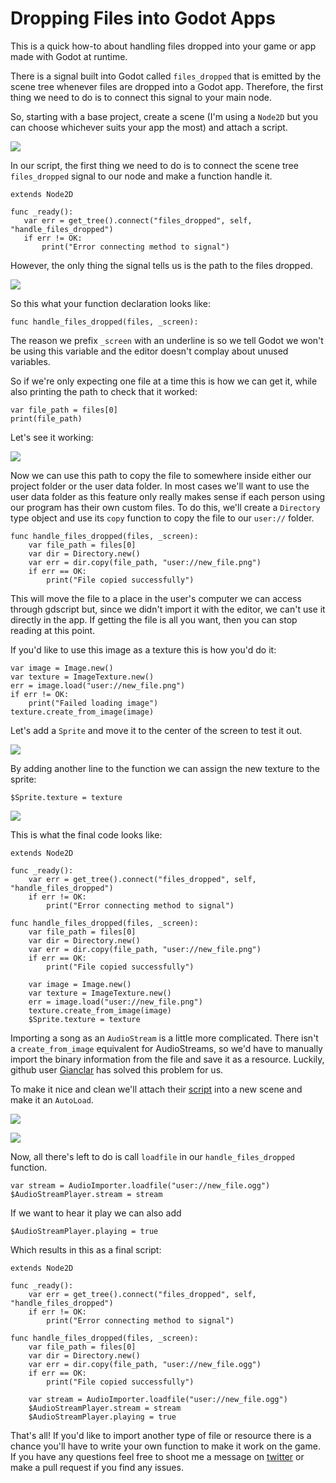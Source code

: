 # Dropping Files into Godot Apps

This is a quick how-to about handling files dropped into your game or app made with Godot at runtime. 

There is a signal built into Godot called `files_dropped` that is emitted by the scene tree whenever files are dropped into a Godot app. Therefore, the first thing we need to do is to connect this signal to your main node.

So,  starting with a base project, create a scene (I'm using a `Node2D` but you can choose whichever suits your app the most) and attach a script.

 ![](Pictures/BaseScene.png)

 In our script, the first thing we need to do is to connect the scene tree `files_dropped` signal to our node and make a function handle it.

 ```gdscript
 extends Node2D

func _ready():
	var err = get_tree().connect("files_dropped", self, "handle_files_dropped")
    if err != OK:
		print("Error connecting method to signal")
```
However, the only thing the signal tells us is the path to the files dropped.

 ![](Pictures/files_dropped_docs.png)

 So this what your function declaration looks like:

 ```gdscript
 func handle_files_dropped(files, _screen):
```
The reason we  prefix `_screen` with an underline is so we tell Godot we won't be using this variable and the editor doesn't complay about unused variables.

So if we're only expecting one file at a time this is how we can get it, while also printing the path to check that it worked:

```gdscript
var file_path = files[0]
print(file_path)
```
Let's see it working:

![](Pictures/Import.gif)

Now we can use this path to copy the file to somewhere inside either our project folder or the user data folder. In most cases we'll want to use the user data folder as this feature only really makes sense if each person using our program has their own custom files.
To do this, we'll create a `Directory` type object and use its `copy` function to copy the file to our `user://` folder.

```gdscript
func handle_files_dropped(files, _screen):
	var file_path = files[0]
	var dir = Directory.new()
	var err = dir.copy(file_path, "user://new_file.png")
	if err == OK:
		print("File copied successfully")
```
This will move the file to a place in the user's computer we can access through gdscript but, since we didn't import it with the editor, we can't use it directly in the app. If getting the file is all you want, then you can stop reading at this point. 


If you'd like to use this image as a texture this is how you'd do it:

```gdscript
var image = Image.new()
var texture = ImageTexture.new()
err = image.load("user://new_file.png")
if err != OK:
    print("Failed loading image")
texture.create_from_image(image)
```

Let's add a `Sprite` and move it to the center of the screen to test it out.

![](Pictures/Sprite.png)

By adding another line to the function we can assign the new texture to the sprite:
```gdscript
$Sprite.texture = texture
```
![](Pictures/DropIcon.gif)

This is what the final code looks like:
```gdscript
extends Node2D

func _ready():
	var err = get_tree().connect("files_dropped", self, "handle_files_dropped")
	if err != OK:
		print("Error connecting method to signal")
	
func handle_files_dropped(files, _screen):
	var file_path = files[0]
	var dir = Directory.new()
	var err = dir.copy(file_path, "user://new_file.png")
	if err == OK:
		print("File copied successfully")

	var image = Image.new()
	var texture = ImageTexture.new()
	err = image.load("user://new_file.png")
	texture.create_from_image(image)
	$Sprite.texture = texture
```

Importing a song as an `AudioStream` is a little more complicated. There isn't a `create_from_image` equivalent for AudioStreams, so we'd have to manually import the binary information from the file and save it as a resource. Luckily, github user [Gianclar](https://github.com/Gianclgar) has solved this problem for us.

To make it nice and clean we'll attach their [script](https://github.com/Gianclgar/GDScriptAudioImport/blob/master/GDScriptAudioImport.gd) into a new scene and make it an `AutoLoad`.

![](Pictures/AudioImporter.png)

![](Pictures/AutoLoad.gif)

Now, all there's left to do is call `loadfile` in our `handle_files_dropped` function.

```gdscript
var stream = AudioImporter.loadfile("user://new_file.ogg")
$AudioStreamPlayer.stream = stream
```
If we want to hear it play we can also add 
```gdscript
$AudioStreamPlayer.playing = true
``` 
Which results in this as a final script:
```gdscript
extends Node2D

func _ready():
	var err = get_tree().connect("files_dropped", self, "handle_files_dropped")
	if err != OK:
		print("Error connecting method to signal")
	
func handle_files_dropped(files, _screen):
	var file_path = files[0]
	var dir = Directory.new()
	var err = dir.copy(file_path, "user://new_file.ogg")
	if err == OK:
		print("File copied successfully")

    var stream = AudioImporter.loadfile("user://new_file.ogg")
	$AudioStreamPlayer.stream = stream
	$AudioStreamPlayer.playing = true
```
That's all! If you'd like to import another type of file or resource there is a chance you'll have to write your own function to make it work on the game. If you have any questions feel free to shoot me a message on [twitter](https://twitter.com/diogoh3x) or make a pull request if you find any issues.



